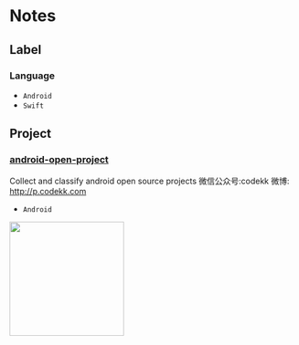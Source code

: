 # Notes

## Label

### Language
* `Android`
* `Swift`


## Project

### [android-open-project](https://github.com/Trinea/android-open-project)

Collect and classify android open source projects 微信公众号:codekk 微博: http://p.codekk.com

* `Android`

<img src="https://raw.githubusercontent.com/aosp-exchange-group/about/master/weixin-qrcode.jpg" width="200">